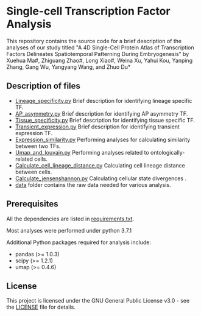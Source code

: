 # Single-cell Transcription Factor Analysis

This repository contains the source code for a brief description of the analyses of our study titled "A 4D Single-Cell Protein Atlas of Transcription Factors Delineates  Spatiotemporal Patterning During Embryogenesis" by Xuehua Ma#, Zhiguang Zhao#, Long Xiao#, Weina Xu, Yahui Kou, Yanping Zhang, Gang Wu, Yangyang Wang, and Zhuo Du*  

## Description of files
- [Lineage_specificity.py](https://github.com/IGDB-DuLab/Zhao-TF/blob/main/Lineage_specificity.py)  Brief description for identifying lineage specific TF.
- [AP_asymmetry.py](https://github.com/IGDB-DuLab/Zhao-TF/blob/main/AP_asymmetry.py) Brief description for identifying AP asymmetry TF.
- [Tissue_specificity.py](https://github.com/IGDB-DuLab/Zhao-TF/blob/main/Tissue_specificity.py) Brief description for identifying tissue specific TF.
- [Transient_expression.py](https://github.com/IGDB-DuLab/Zhao-TF/blob/main/Transient_expression.py) Brief description for identifying transient expression TF.
- [Expression_similarity.py](https://github.com/IGDB-DuLab/Zhao-TF/blob/main/Expression_similarity.py) Performing analyses for calculating similarity between two TFs.
- [Umap_and_louvain.py](https://github.com/IGDB-DuLab/Zhao-TF/blob/main/Umap_and_louvain.py) Performing analyses related to ontologically-related cells.
- [Calculate_cell_lineage_distance.py](https://github.com/IGDB-DuLab/Zhao-TF/blob/main/Calculate_cell_lineage_distance.py) Calculating cell lineage distance between cells.
- [Calculate_jensenshannon.py](https://github.com/IGDB-DuLab/Zhao-TF/blob/main/Calculate_jensenshannon.py) Calculating cellular state divergences .
- [data](https://github.com/IGDB-DuLab/Zhao-TF/blob/main/data) folder contains the raw data needed for various analysis.

## Prerequisites
All the dependencies are listed in [requirements.txt](https://github.com/genetics-dulab/scCAL/blob/main/requirements.txt). 

Most analyses were performed under python 3.7.1

Additional Python packages required for analysis include:

- pandas (>= 1.0.3)
- scipy (>= 1.2.1)
- umap (>= 0.4.6)

## License

This project is licensed under the GNU General Public License v3.0 - see the [LICENSE](https://github.com/genetics-dulab/scCAL/blob/main/LICENSE) file for details.

